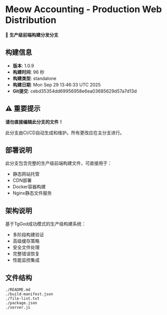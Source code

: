 # Meow Accounting - Production Web Distribution

🚀 **生产级前端构建分发分支**

## 构建信息
- **版本**: 1.0.9
- **构建时间**: 96 秒
- **构建类型**: standalone
- **构建日期**: Mon Sep 29 13:46:33 UTC 2025
- **Git提交**: cebd35354dd69956958e6ea03685629d57a7d13d

## ⚠️ 重要提示
**请勿直接编辑此分支的文件！**

此分支由CI/CD自动生成和维护。所有更改应在主分支进行。

## 部署说明
此分支包含完整的生产级前端构建文件，可直接用于：
- 静态网站托管
- CDN部署
- Docker容器构建
- Nginx静态文件服务

## 架构说明
基于TgGod成功模式的生产级构建系统：
- 多阶段构建验证
- 高级缓存策略
- 安全文件处理
- 完整错误恢复
- 性能监控集成

## 文件结构
```
./README.md
./build-manifest.json
./file-list.txt
./package.json
./server.js
```
